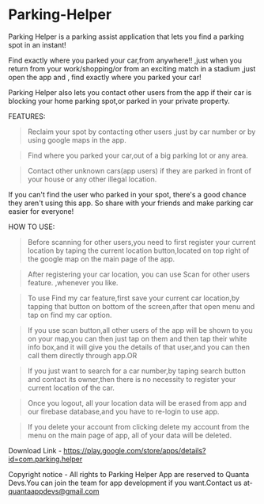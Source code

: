 # Parking-Helper
Parking Helper is a parking assist application that lets you find a parking spot in an instant!

Find exactly where you parked your car,from anywhere!! ,just when you return from your work/shopping/or from an exciting match in a stadium ,just open the app and , find exactly where you parked your car!

Parking Helper also lets you contact other users from the app if their car is blocking your home parking spot,or parked in your private property.

FEATURES:
>Reclaim your spot by contacting other users ,just by car number or by using google maps in the app.

>Find where you parked your car,out of a big parking lot or any area.

>Contact other unknown cars(app users) if they are parked in front of your house or any other illegal location.

If you can't find the user who parked in your spot, there's a good chance they aren't using this app.
So share with your friends and make parking car easier for everyone!

HOW TO USE:
>Before scanning for other users,you need to first register your current location by taping the current location button,located on top right of the google map on the main page of the app.

>After registering your car location, you can use Scan for other users feature. ,whenever you like.

>To use Find my car feature,first save your current car location,by tapping that button on bottom of the screen,after that open menu and tap on find my car option.

>If you use scan button,all other users of the app will be shown to you on your map,you can then just tap on them and then tap their white info box,and it will give you the details of that user,and you can then call them directly through app.OR

>If you just want to search for a car number,by taping search button and contact its owner,then there is no necessity to register your current location of the car.

>Once you logout, all your location data will be erased from app and our firebase database,and you have to re-login to use app.

>If you delete your account from clicking delete my account from the menu on the main page of app, all of your data will be deleted.

Download Link - https://play.google.com/store/apps/details?id=com.parking.helper

Copyright notice -
All rights to Parking Helper App are reserved to Quanta Devs.You can join the team for app development if you want.Contact us at- quantaappdevs@gmail.com
